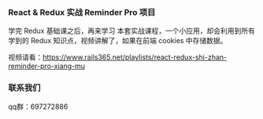 ### React & Redux 实战 Reminder Pro 项目

学完 Redux 基础课之后，再来学习 本套实战课程，一个小应用，却会利用到所有学到的 Redux 知识点，视频讲解了，如果在前端 cookies 中存储数据。

视频请看：https://www.rails365.net/playlists/react-redux-shi-zhan-reminder-pro-xiang-mu

### 联系我们

qq群：697272886
